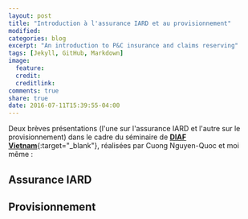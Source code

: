 ```yaml
---
layout: post
title: "Introduction à l'assurance IARD et au provisionnement"
modified:
categories: blog
excerpt: "An introduction to P&C insurance and claims reserving"
tags: [Jekyll, GitHub, Markdown]
image:
  feature:
  credit:
  creditlink:
comments: true
share: true
date: 2016-07-11T15:39:55-04:00
---
```


Deux brèves présentations (l'une sur l'assurance IARD et l'autre sur le provisionnement) dans le cadre du séminaire de [**DIAF Vietnam**](http://assodiaf.org/fr/){:target="_blank"}, réalisées par Cuong Nguyen-Quoc et moi même :

## Assurance IARD
<script async class="speakerdeck-embed" data-id="e5112f82af3c4540845d3d6dbf4c97ed" data-ratio="1.77777777777778" src="//speakerdeck.com/assets/embed.js"></script>

## Provisionnement
<script async class="speakerdeck-embed" data-id="d5a13e92167044728c93236f106f9eb5" data-ratio="1.77777777777778" src="//speakerdeck.com/assets/embed.js"></script>
